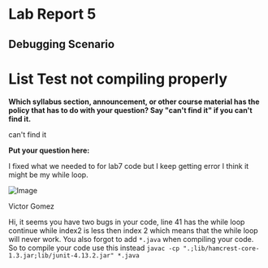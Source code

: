 # Lab Report 5
## Debugging Scenario

# List Test not compiling properly
**Which syllabus section, announcement, or other course material has the policy that has to do with your question? Say "can't find it" if you can't find it.**

can't find it

**Put your question here:**

I fixed what we needed to for lab7 code but I keep getting error I think it might be my while loop.

![Image](http://url/a.png)

Victor Gomez

Hi, it seems you have two bugs in your code, line 41 has the while loop continue while index2 is less then index 2 which means that the while loop will never work. You also forgot to add `*.java` when compiling your code. So to compile your code use this instead `javac -cp ".;lib/hamcrest-core-1.3.jar;lib/junit-4.13.2.jar" *.java`


